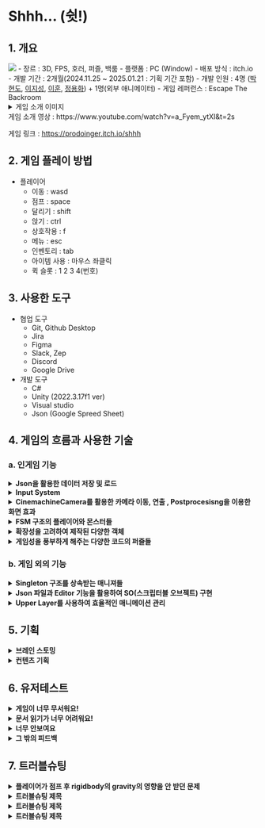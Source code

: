 # Shhh... (쉿!)

## 1. 개요
<img src = "https://github.com/user-attachments/assets/faea89d8-f44b-4ac8-b602-a67d495e5987">
- 장르 : 3D, FPS, 호러, 퍼즐, 백룸
- 플랫폼 : PC (Window)
- 배포 방식 : itch.io
- 개발 기간 : 2개월(2024.11.25 ~ 2025.01.21 : 기획 기간 포함)
- 개발 인원 : 4명 (<a href="https://github.com/ParkHyeonDo">박현도</a>, <a href="https://github.com/jaund1ce">이지성</a>, <a href="https://github.com/leehun1997" title="GitHub Profile">이훈</a>, <a href="https://github.com/PRODOINGER">정용화</a>) + 1명(외부 애니메이터)
- 게임 레퍼런스 : Escape The Backroom
  
<details>
<summary> 게임 소개 이미지</summary>
  
<img src = "https://github.com/user-attachments/assets/71e916bb-7790-4fc9-80ef-7209f2fbbcc0">
<img src = "https://github.com/user-attachments/assets/1d92ed69-3c40-4a04-b154-c565caf942cf">

</details>
게임 소개 영상 : https://www.youtube.com/watch?v=a_Fyem_ytXI&t=2s

게임 링크 : https://prodoinger.itch.io/shhh

## 2. 게임 플레이 방법
- 플레이어
  - 이동 : wasd
  - 점프 : space
  - 달리기 : shift
  - 앉기 : ctrl
  - 상호작용 : f
  - 메뉴 : esc
  - 인벤토리 : tab
  - 아이템 사용 : 마우스 좌클릭
  - 퀵 슬롯 : 1 2 3 4(번호)

## 3. 사용한 도구
- 협업 도구
  - Git, Github Desktop
  - Jira
  - Figma
  - Slack, Zep
  - Discord
  - Google Drive
- 개발 도구
  - C#
  - Unity (2022.3.17f1 ver)
  - Visual studio
  - Json (Google Spreed Sheet)
## 4. 게임의 흐름과 사용한 기술
### a. 인게임 기능

<details>
<summary><b>Json을 활용한 데이터 저장 및 로드</b></summary>
<br>Save 버튼 클릭 시 각 저장하여야 하는 컴포넌트별로  하이어라키를 전체 탐색하여 저장될 객체를 찾습니다. 
<br>저장 할 해당 프리팹의 고유 키, 이름, 포지션 등을 딕셔너리로 저장하고 그 딕셔너리를 JsonData로 변환하여 고유의 파일로 저장합니다.  
<br>Load 버튼 클릭 시 해당 씬으로 변경되게 되며, Json으로 저장되어있는 파일을 딕셔너리로 변환 후 맵, 플레이어, 아이템, 적 등 순으로 프리팹을 생성하여 맵에 배치합니다. 
<br> 해당 프리팹에 변경점이 필요한 경우 Instantiate 시에 해당 컴포넌트의 값을 변경하여 생성합니다.

<br><br><img src = "https://github.com/user-attachments/assets/17a74ac7-d261-4b9f-a7a1-9944ad5e7fbf" width="400" height="300">
<img src = "https://github.com/user-attachments/assets/902022ef-bf39-4d73-9151-4907fdf187dc" width="400" height="300">
</details>

<details>
<summary><b> Input System  </b></summary>
<br>Input System 의 구독과 해제 기능을 사용하여 다른 스크립트들이 PlayerController 스크립트에 달린 Input system에 구독을 하는 방식입니다.
<br>한번의 입력으로 여러 수행이 가능하면서도, 특정 행동에서는 사용자가 예상 가능한 수행만 가능하도록 하였고, 
<br>플레이어가 존재하지 않는 등의 특수한 경우, 스스로 input system을 선언하여 사용하고 삭제하는 방식을 사용하였습니다.

  <br>( Shift를 누르면 statemachine을 변경하면서, 다른 스크립트의 값도 변경 // 인벤토리를 이용 중이거나 키패드와 상호작용 중일때 아이템의 사용이 불가능하게 만듦 )

<br><br><img src = "https://github.com/user-attachments/assets/ff9d8743-6ee7-4696-9ac5-1eada93613dc" width="400" height="300">
<img src = "https://github.com/user-attachments/assets/7c1b4873-1054-4730-9c9f-3b92d4ddb21e" width="400" height="300">

<br><br><img src = "https://github.com/user-attachments/assets/5d4c96ad-e88e-4044-bfdf-efd82a98b8d0" width="400" height="300">
<img src = "https://github.com/user-attachments/assets/7ad6b5cf-939c-40b7-b53f-c36b915632bd" width="400" height="300">
</details>

<details>
<summary><b> CinemachineCamera를 활용한 카메라 이동, 연출 , Postprocesisng을 이용한 화면 효과 </b></summary>
<br>CinemachineCamera를 활용하여 priority를 다르게 주는 등의 방식으로, 처음 게임을 플레이할 때 나오는 인트로나 죽을 때 나오는 점프스퀘어 등의 연출을 줍니다.
<br>또한, 현재 버전의 CinemachineCamera 에서는 Postprocesisng 적용 방식이 최신 버전과는 다르기 때문에 volume을 통해서 어안렌즈 등의 원하는 카메라 효과를 넣어주고 스테이지마다 다른 분위기를 연출하였습니다.

<br><br><img src = "https://github.com/user-attachments/assets/9d4d37cd-7f37-4008-8268-76172a53e86e" width="400" height="300">
<img src = "https://github.com/user-attachments/assets/b02de825-4e87-4a15-a695-1db617fbbc00" width="200" height="300">
<img src = "https://github.com/user-attachments/assets/36db8520-bda5-476d-80ea-3c27329c623b" width="200" height="300">
</details>

<details>
<summary><b> FSM 구조의 플레이어와 몬스터들  </b></summary>
<br>FSM은 플레이어와 몬스터들은 상태(State)와 전이(Transition)를 기반으로 동작합니다. 
<br>유한한 상태 집합에서 하나의 상태만 활성 상태로 유지되며, 특정 이벤트에 따라 상태가 전이됩니다. 
<br>상태의 변화는 특정 조건에서만 이루어지기 때문에 버그 발생의 여지가 적고, 이후에 플레이어나 몬스터에게 새로운 상태가 추가되더라도 쉽게 유지보수가 가능합니다.
  
<br><br><img src = "https://github.com/user-attachments/assets/d9698a27-66f7-43ef-9c97-ad5b4ea839ed" width="400" height="300"> 
<img src = "https://github.com/user-attachments/assets/a817495d-fe98-437e-8f65-299addc97581" width="400" height="300"> 
</details>

<details>
<summary><b> 확장성을 고려하여 제작된 다양한 객체 </b></summary>
<br>Items, Enemy, InteractableObjects 등 비슷한 분류로 나누어진 각 객체들은 Interface 또는 부모스크립트 Base 를 상속받아 기능의 독립성을 유지하되, 각 필요한 공통기능을 부여받고 있습니다.  
<br>또한 , 각 객체들이 공통의 부모로부터 상속을 받는경우, 검출이나 비교 등 이 코드적으로 간편해질수 있도록 고려하여 설계하였습니다.

<br><br><img src = "https://github.com/user-attachments/assets/ea207b59-386e-44d7-b5eb-4b95430774ee" width="400" height="300">
<img src = "https://github.com/user-attachments/assets/e4115b57-8804-4b08-98b9-1c691e4f2188" width="400" height="300"> 
</details>

<details>
<summary><b> 게임성을 풍부하게 해주는 다양한 코드의 퍼즐들 </b></summary>
<br>&nbsp; 키패드 퍼즐의 경우, Physics Raycaster 와 Event Trigger 를 활용한 인게임 3D Object 클릭 시스템을 구현하여 키조작을 구현하였습니다.
<br>Interact시 LED부분이 빛 날 수있도록 EMISSION을 컨트롤하거나 코루틴을 추가하여 깜빡이는 텍스트 연출을 추가하였습니다. 
<br>&nbsp; 락픽 퍼즐의 경우, 마우스의 Delta값을 받아 락픽의 각도를 조정합니다. 
<br>마우스 클릭시 유저의 락픽 각도와 정답 각도의 오차를 계산하여 오차가 많이 날 경우 많은 떨림과 함께 락픽이 부러지게 되며,  
<br>오차가 많이 나지 않을 경우 그 값을 정규화 하여 차이가 나는 정도에 따라 문고리 돌아가는 정도를 다르게 주어 유저가 어느정도 정답에 근접한지 식별하기 용이하도록 구현하였습니다.

<br><br><img src = "https://github.com/user-attachments/assets/0bb8fe8b-1b2a-490d-bdfa-c1223d0e2a07" width="400" height="300"> 
<img src = "https://github.com/user-attachments/assets/cd5723ca-42b6-4da7-a4bf-503bd3b9e6cf" width="400" height="300"> 
<br><br><img src = "https://github.com/user-attachments/assets/fea9d418-8a82-404d-aa1f-6aa66d7ffd14" width="400" height="100">
<img src = "https://github.com/user-attachments/assets/f646ae76-fe47-4f93-991d-c81521e95644" width="400" height="100">
</details>

### b. 게임 외의 기능

  
<details>
<summary><b> Singleton 구조를 상속받는 매니져들 </b></summary>  
<br>위의 확장성을 고려한 객체 설계 중 하나로, 기본적인 싱글톤 구조를 만들고 모든 매니저들이 이를 상속받아 필요에 따라서 쉽게 접근이 가능합니다. 
<br>또한, 각 스크립트에서 추가적인 선언이 필요하지 않아 메모리 관리 효율 증가도 기대 할 수 있습니다. 싱글톤을 상속받는 매니져들은 DontDestroyOnLoad 를 활용하여, 각 객체를 유지하고 유지보수를 고려하였습니다.
<br><br>(GameManger, SoundManger 등)

<br><br><img src = "https://github.com/user-attachments/assets/628f51ab-90dd-4020-a6d7-c7d79b8d40c5" width="400" height="300">
</details>

<details>
<summary><b> Json 파일과 Editor 기능을 활용하여 SO(스크립터블 오브젝트) 구현 </b></summary>
<br>기획자나 개발자가 추후에 아이템을 추가하거나 변경하기 편하게 미리 약속된 구조를 가진 SO를 만들고,
<br>Google Spread Sheet를 Json 파일 형식으로 전달해주면 Editior기능을 활용하여 만든 기능을 통해서 정보를 직접 변경하거나 추가할 필요 없이 데이터를 수정 및 저장할 수 있게 만들었습니다. 
<br>나중에 다른 SO 추가가 필요하면, 동일하게 정해진 SO방식를 만들고 그와 동일한 형식의 Json 파일을 전달해준다면 쉽게 해당 정보의 저장 및 수정을 쉽게 구현 할 수 있습니다. 
<br>또한, 추후 자주 변경 될 밸런스적인 레벨디자인 부분은 엑셀로 컨트롤하여 쉽게 수정할수 있도록 접근성을 고려하여 코드도 설계되었습니다.

<br><br><img src = "https://github.com/user-attachments/assets/c42cde95-1507-46ee-948c-e4e1f0b267ab" width="400" height="500"> 
<img src = "https://github.com/user-attachments/assets/3195c78a-16c2-4fd5-81d8-042ca1c97d68" width="400" height="150">  
</details>

<details>
<summary><b> Upper Layer를 사용하여 효율적인 매니메이션 관리 </b></summary>
<br>플레이어의 다양한 상태와 다양한 아이템에 따른 애니메이션을 경우의 수만큼 만들지 않고, 플레이어의 상체에 아이템 장착 시 우선적으로 적용할 upper layer를 적용하여 이후에 다른 상태와 아이템이 추가 되어도 적은 비용으로 추가 할 수 있게 만들었습니다. 

<br><br><img src = "https://github.com/user-attachments/assets/242cc470-bc8d-43e4-a012-f62aec5e02a9" alt="플레이어에 적용된 upper layer" width="400" height="300">
<img src = "https://github.com/user-attachments/assets/5d4c96ad-e88e-4044-bfdf-efd82a98b8d0" width="400" height="300">
</details>

## 5. 기획
<details>
<summary><b> 브레인 스토밍 </b></summary>
<img src = "https://github.com/user-attachments/assets/c7e95460-a396-4d2d-92c5-a698a928328c" width="400" height="300">
  
#### a. 시작
- EscapeTheBackroom이라는 레퍼런스를 찾아 이 게임처럼 만들기로 결정하였습니다.
<br>호러, FPS, 3D를 통합하여 해당 게임으로 결정하였습니다.

#### b. 핵심주제
- 플레이어에게 심리적 압박 및 공포감을 선사 해야 하며 이동을 위해 문서를 찾아 퍼즐을 푸는 방식으로 교체하게 되었습니다.
</details>
<details>
<summary><b>컨텐츠 기획</b></summary>
<br><img src = "https://github.com/user-attachments/assets/27f67100-79ca-4010-ae0f-14ced3a12a02" width="400" height="300">
<img src = "https://github.com/user-attachments/assets/c43c891f-d2ac-4f0e-aee1-3c6b10aa3cda" width="400" height="300">
<br><img src = "https://github.com/user-attachments/assets/ab9fc22a-d026-468d-b66a-b8c05ba0243a" width="400" height="300">
<img src = "https://github.com/user-attachments/assets/e96586d3-0b20-47b0-89e8-fee693aad3a0" width="400" height="300">
<br><img src = "https://github.com/user-attachments/assets/d777e52d-34d1-4b54-9f2d-b4d94ad08e3a" width="400" height="300">
<img src = "https://github.com/user-attachments/assets/40b9fcf0-36c4-4ab3-b963-cfce8fb612c4" width="400" height="300">
<br><img src = "https://github.com/user-attachments/assets/643399ec-0fbc-48b4-8ac6-4a7a21af4472" width="400" height="600">
</details>

## 6. 유저테스트
<details>
<summary><b> 게임이 너무 무서워요! </b></summary>
 "공포게임이면 당연히 무서워야 하는거 아닌가?" 라고 생각하는것이 일반적이라고 생각하였습니다.
문제는 피드백을 받아야하는데 이에 방해가 될정도로 무섭다는것때문에 대부분 게임에 일부만 해보고 무서워서 끄는 사람이 너무 많아 문제가 되었습니다.
<br>UX/UI나 코드적인 문제점은 고치도록 노력 할 수 있으나, 이 점은 마이너한 게임장르 선정에 한계라 여겨 컨셉을 유지하되 조심스럽게 레벨디자인을 변경하는 방식을 채택하였습니다.
</details>
<details>
<summary><b> 문서 읽기가 너무 어려워요! </b></summary>
이게임에 스토리텔링과 키패드 퍼즐을 담당하는 부분인 문서는 SCP재단에서 영감을 받아 보고서의 형식으로 만들어졌습니다.
<br>때문에 폰트가 작고 글이 매우 길어 몬스터 추격을 따돌리며 급하게 읽기에는 부적절한 형태의 정보전달 매개채가 되었습니다.
<br>그래서 기존에 형식을 지키는 선에서 최대한 폰트를 키우고 문장을 요약하여 가독성을 올리는 방향으로 바꿨습니다.
</details>
<details>
<summary><b> 너무 안보여요 </b></summary>
게임을 고전적인 공포게임을 레퍼런스 삼아 어둡고 불편하게 만들었습니다.
<br>다만 저희 팀원들은 게임 제작자의 입장이라 맵을 훤히 꿰고 있어 이를 잘 알고 있으나, 유저 입장에서는 동일한 공간의 연속과 매우 어두운 환경으로 인하여 원할히 플레이하기 어려웠습니다.
<br>이를 수정하기 위해 손전등의 밝기를 강하게 만들고 그래피티 또는 낙서와 같은 형식의 이정표를 맵에 넣게 되었습니다.
</details>
<details>
<summary><b> 그 밖의 피드백 </b></summary>
<br>약 60여개 이상의 다양한 피드백을 수용하여 수정하는 과정을 거쳤습니다.
<br><img src = "https://github.com/user-attachments/assets/86ae1e80-6e8a-43da-a773-b8823acd1cbe" width="400" height="300">
</details>


## 7. 트러블슈팅
<details>
<summary><b> 플레이어가 점프 후 rigidbody의 gravity의 영향을 안 받던 문제 </b></summary>
플레이어의 애니메이션을 update와 lateupdate에서 동시에 수정하면서 발생한 문제, 
<br>플레이어의 statemachine 변화를 일반적으로는 update에서만 처리하고 만약 다른 곳에서 변경하는 경우 방어 코드를 작성하여 동시에 변화시키지 못하게 함으로서 문제를 해결하였습다.
</details>

<details>
<summary><b> 트러블슈팅 제목 </b></summary>
트러블슈팅 내용
<br>트러블슈팅 내용
<br>트러블슈팅 내용
</details>

<details>
<summary><b> 트러블슈팅 제목 </b></summary>
트러블슈팅 내용
<br>트러블슈팅 내용
<br>트러블슈팅 내용
</details>

<details>
<summary><b> 트러블슈팅 제목 </b></summary>
트러블슈팅 내용
<br>트러블슈팅 내용
<br>트러블슈팅 내용
</details>
